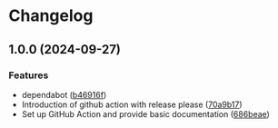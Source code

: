 # Changelog

## 1.0.0 (2024-09-27)


### Features

* dependabot ([b46916f](https://github.com/devredops/cicd-build-push-action-on-gcp/commit/b46916f7d55bde2eb3ec94aa9e11ddb911ed4ab4))
* Introduction of github action with release please ([70a9b17](https://github.com/devredops/cicd-build-push-action-on-gcp/commit/70a9b1747d5436081296fe1eb8c3f0507c734854))
* Set up GitHub Action and provide basic documentation ([686beae](https://github.com/devredops/cicd-build-push-action-on-gcp/commit/686beae87585fac005f6e03966698787c6b5d93b))
